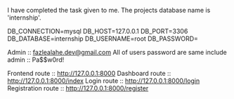 I have completed the task given to me.
The projects database name is 'internship'.

DB_CONNECTION=mysql
DB_HOST=127.0.0.1
DB_PORT=3306
DB_DATABASE=internship
DB_USERNAME=root
DB_PASSWORD=

Admin :: fazlealahe.dev@gmail.com
All of users password are same include admin :: Pa$$w0rd!

Frontend route :: http://127.0.0.1:8000
Dashboard route :: http://127.0.0.1:8000/index
Login route :: http://127.0.0.1:8000/login
Registration route :: http://127.0.0.1:8000/register
